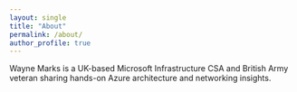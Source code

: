 ```yaml
---
layout: single
title: "About"
permalink: /about/
author_profile: true
---
```


Wayne Marks is a UK-based Microsoft Infrastructure CSA and British Army veteran sharing hands-on Azure architecture and networking insights.